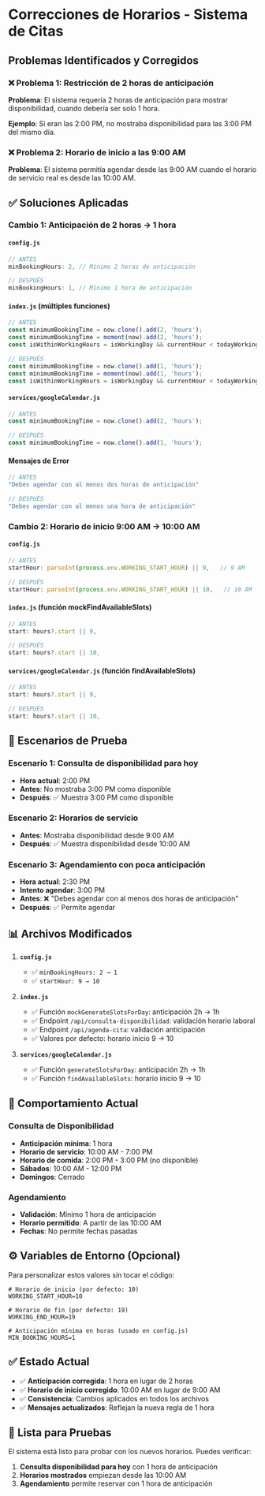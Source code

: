 # Correcciones de Horarios - Sistema de Citas

## Problemas Identificados y Corregidos

### ❌ **Problema 1**: Restricción de 2 horas de anticipación
**Problema**: El sistema requería 2 horas de anticipación para mostrar disponibilidad, cuando debería ser solo 1 hora.

**Ejemplo**: Si eran las 2:00 PM, no mostraba disponibilidad para las 3:00 PM del mismo día.

### ❌ **Problema 2**: Horario de inicio a las 9:00 AM
**Problema**: El sistema permitía agendar desde las 9:00 AM cuando el horario de servicio real es desde las 10:00 AM.

## ✅ Soluciones Aplicadas

### **Cambio 1**: Anticipación de 2 horas → 1 hora

#### `config.js`
```javascript
// ANTES
minBookingHours: 2, // Mínimo 2 horas de anticipación

// DESPUÉS
minBookingHours: 1, // Mínimo 1 hora de anticipación
```

#### `index.js` (múltiples funciones)
```javascript
// ANTES
const minimumBookingTime = now.clone().add(2, 'hours');
const minimumBookingTime = moment(now).add(2, 'hours');
const isWithinWorkingHours = isWorkingDay && currentHour < todayWorkingHours.end - 2;

// DESPUÉS
const minimumBookingTime = now.clone().add(1, 'hours');
const minimumBookingTime = moment(now).add(1, 'hours');
const isWithinWorkingHours = isWorkingDay && currentHour < todayWorkingHours.end - 1;
```

#### `services/googleCalendar.js`
```javascript
// ANTES
const minimumBookingTime = now.clone().add(2, 'hours');

// DESPUÉS
const minimumBookingTime = now.clone().add(1, 'hours');
```

#### Mensajes de Error
```javascript
// ANTES
"Debes agendar con al menos dos horas de anticipación"

// DESPUÉS
"Debes agendar con al menos una hora de anticipación"
```

### **Cambio 2**: Horario de inicio 9:00 AM → 10:00 AM

#### `config.js`
```javascript
// ANTES
startHour: parseInt(process.env.WORKING_START_HOUR) || 9,   // 9 AM

// DESPUÉS
startHour: parseInt(process.env.WORKING_START_HOUR) || 10,   // 10 AM
```

#### `index.js` (función mockFindAvailableSlots)
```javascript
// ANTES
start: hours?.start || 9,

// DESPUÉS
start: hours?.start || 10,
```

#### `services/googleCalendar.js` (función findAvailableSlots)
```javascript
// ANTES
start: hours?.start || 9,

// DESPUÉS
start: hours?.start || 10,
```

## 🧪 Escenarios de Prueba

### **Escenario 1**: Consulta de disponibilidad para hoy
- **Hora actual**: 2:00 PM
- **Antes**: No mostraba 3:00 PM como disponible
- **Después**: ✅ Muestra 3:00 PM como disponible

### **Escenario 2**: Horarios de servicio
- **Antes**: Mostraba disponibilidad desde 9:00 AM
- **Después**: ✅ Muestra disponibilidad desde 10:00 AM

### **Escenario 3**: Agendamiento con poca anticipación
- **Hora actual**: 2:30 PM
- **Intento agendar**: 3:00 PM
- **Antes**: ❌ "Debes agendar con al menos dos horas de anticipación"
- **Después**: ✅ Permite agendar

## 📊 Archivos Modificados

1. **`config.js`**
   - ✅ `minBookingHours: 2 → 1`
   - ✅ `startHour: 9 → 10`

2. **`index.js`**
   - ✅ Función `mockGenerateSlotsForDay`: anticipación 2h → 1h
   - ✅ Endpoint `/api/consulta-disponibilidad`: validación horario laboral
   - ✅ Endpoint `/api/agenda-cita`: validación anticipación
   - ✅ Valores por defecto: horario inicio 9 → 10

3. **`services/googleCalendar.js`**
   - ✅ Función `generateSlotsForDay`: anticipación 2h → 1h
   - ✅ Función `findAvailableSlots`: horario inicio 9 → 10

## 🔄 Comportamiento Actual

### **Consulta de Disponibilidad**
- **Anticipación mínima**: 1 hora
- **Horario de servicio**: 10:00 AM - 7:00 PM
- **Horario de comida**: 2:00 PM - 3:00 PM (no disponible)
- **Sábados**: 10:00 AM - 12:00 PM
- **Domingos**: Cerrado

### **Agendamiento**
- **Validación**: Mínimo 1 hora de anticipación
- **Horario permitido**: A partir de las 10:00 AM
- **Fechas**: No permite fechas pasadas

## ⚙️ Variables de Entorno (Opcional)

Para personalizar estos valores sin tocar el código:

```env
# Horario de inicio (por defecto: 10)
WORKING_START_HOUR=10

# Horario de fin (por defecto: 19)
WORKING_END_HOUR=19

# Anticipación mínima en horas (usado en config.js)
MIN_BOOKING_HOURS=1
```

## ✅ Estado Actual
- ✅ **Anticipación corregida**: 1 hora en lugar de 2 horas
- ✅ **Horario de inicio corregido**: 10:00 AM en lugar de 9:00 AM
- ✅ **Consistencia**: Cambios aplicados en todos los archivos
- ✅ **Mensajes actualizados**: Reflejan la nueva regla de 1 hora

## 🚀 Lista para Pruebas
El sistema está listo para probar con los nuevos horarios. Puedes verificar:

1. **Consulta disponibilidad para hoy** con 1 hora de anticipación
2. **Horarios mostrados** empiezan desde las 10:00 AM
3. **Agendamiento** permite reservar con 1 hora de anticipación 
